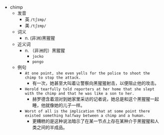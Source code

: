 - chimp
  - 发音
    - 英 `/tʃɪmp/`
    - 美 `/tʃɪmp/`
  - 词义
    - n. (非洲)黑猩猩
  - 近义词
    - n. （非洲的）黑猩猩
      - `jocko`
      - `pongo`
  - 例句
    - `At one point, she even yells for the police to shoot the chimp to stop the attack.`
      - 有一次，她甚至大叫着让警察向黑猩猩射击，以便阻止他的攻击。
    - `Herold tearfully told reporters at her home that she slept with the chimp and that he was like a son to her.`
      - 赫罗德含着泪对到她家里采访的记者说，她总是和这个黑猩猩一起睡，他就像她的儿子一样。
    - `Worst of all is the implication that at some point there existed something halfway between a chimp and a human.`
      - 更糟糕的是这种说法暗示了在某一节点上存在某种介于黑猩猩和人类之间的半成品。

